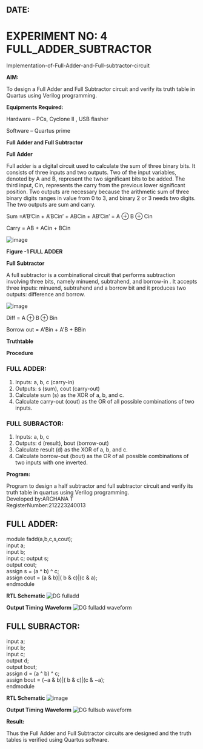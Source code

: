 ## DATE: 
#  EXPERIMENT NO: 4 FULL_ADDER_SUBTRACTOR

Implementation-of-Full-Adder-and-Full-subtractor-circuit

**AIM:**

To design a Full Adder and Full Subtractor circuit and verify its truth table in Quartus using Verilog programming.

**Equipments Required:**

Hardware – PCs, Cyclone II , USB flasher

Software – Quartus prime

**Full Adder and Full Subtractor**

**Full Adder**

Full adder is a digital circuit used to calculate the sum of three binary bits. It consists of three inputs and two outputs. Two of the input variables, denoted by A and B, represent the two significant bits to be added. The third input, Cin, represents the carry from the previous lower significant position. Two outputs are necessary because the arithmetic sum of three binary digits ranges in value from 0 to 3, and binary 2 or 3 needs two digits. The two outputs are sum and carry.

Sum =A’B’Cin + A’BCin’ + ABCin + AB’Cin’ = A ⊕ B ⊕ Cin 

Carry = AB + ACin + BCin

![image](https://github.com/naavaneetha/FULL_ADDER_SUBTRACTOR/assets/154305477/0f30ba51-5ffb-4198-845f-18e054f675e7)

**Figure -1 FULL ADDER**

**Full Subtractor**

A full subtractor is a combinational circuit that performs subtraction involving three bits, namely minuend, subtrahend, and borrow-in . It accepts three inputs: minuend, subtrahend and a borrow bit and it produces two outputs: difference and borrow.

![image](https://github.com/naavaneetha/FULL_ADDER_SUBTRACTOR/assets/154305477/02b24f51-ab51-4304-9ad6-7b81ffc1ead5)

Diff = A ⊕ B ⊕ Bin 

Borrow out = A'Bin + A'B + BBin

**Truthtable**

**Procedure**
### FULL ADDER:
1. Inputs: a, b, c (carry-in)  
2. Outputs: s (sum), cout (carry-out)  
3. Calculate sum (s) as the XOR of a, b, and c.  
4. Calculate carry-out (cout) as the OR of all possible combinations of two inputs.

### FULL SUBRACTOR:
1. Inputs: a, b, c
2. Outputs: d (result), bout (borrow-out)
3. Calculate result (d) as the XOR of a, b, and c.
4. Calculate borrow-out (bout) as the OR of all possible combinations of two inputs with one inverted.

**Program:**

 Program to design a half subtractor and full subtractor circuit and verify its truth table in quartus using Verilog programming.  
 Developed by:ARCHANA T  
 RegisterNumber:212223240013
## FULL ADDER:
module fadd(a,b,c,s,cout);   
input a;  
input b;   
input c; output s;   
output cout;  
assign s = (a ^ b) ^ c;  
assign cout = (a & b)|( b & c)|(c & a);   
endmodule  

**RTL Schematic**
![DG fulladd](https://github.com/ARCHANAT1305/FULL_ADDER_SUBTRACTOR/assets/145975189/37558a06-567d-4274-8f34-2e167c16bb2a)


**Output Timing Waveform**
![DG fulladd waveform](https://github.com/ARCHANAT1305/FULL_ADDER_SUBTRACTOR/assets/145975189/ac3dfe82-2a61-4bb7-b02d-7aefb57e7a19)

## FULL SUBRACTOR:

 input a;  
 input b;  
 input c;  
 output d;   
 output bout;   
 assign d = (a ^ b) ^ c;   
 assign bout = (~a & b)|( b & c)|(c & ~a);   
endmodule   

**RTL Schematic**
![image](https://github.com/ARCHANAT1305/FULL_ADDER_SUBTRACTOR/assets/145975189/64f4b63b-4a5b-41cb-b6a3-5e925b131e71)

**Output Timing Waveform**
![DG fullsub waveform](https://github.com/ARCHANAT1305/FULL_ADDER_SUBTRACTOR/assets/145975189/3da9804c-344d-4801-a2a4-6c9d19f98d8b)


**Result:**

Thus the Full Adder and Full Subtractor circuits are designed and the truth tables is verified using Quartus software.




